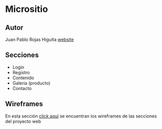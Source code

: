 # Micrositio



## Autor

Juan Pablo Rojas Higuita
[ website ](https://www.linkedin.com/in/juan-pablo-rojas-higuita-8127661a5/)

## Secciones

* Login
* Registro
* Contenido
* Galeria (producto)
* Contacto

## Wireframes

En esta sección [click aqui](https://github.com/juanp-rojash/Proyecto-Web/tree/master/wireframes) se encuentran los wireframes de las secciones del proyecto web
